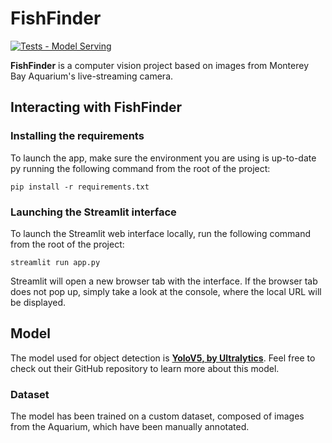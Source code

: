 # FishFinder

[![Tests - Model Serving](https://github.com/alexpotv/FishFinder/actions/workflows/model_serving_tests.yaml/badge.svg?branch=main)](https://github.com/alexpotv/FishFinder/actions/workflows/model_serving_tests.yaml)

**FishFinder** is a computer vision project based on images from Monterey Bay Aquarium's live-streaming camera.

## Interacting with FishFinder

### Installing the requirements

To launch the app, make sure the environment you are using is up-to-date py running the following command from the root 
of the project:

```pip install -r requirements.txt```

### Launching the Streamlit interface

To launch the Streamlit web interface locally, run the following command from the root of the project:

```streamlit run app.py```

Streamlit will open a new browser tab with the interface. If the browser tab does not pop up, simply take a look at the 
console, where the local URL will be displayed.

## Model

The model used for object detection is **[YoloV5, by Ultralytics](https://github.com/ultralytics/yolov5)**. Feel free to check out their GitHub repository to learn more about this model.

### Dataset

The model has been trained on a custom dataset, composed of images from the Aquarium, which have been manually annotated.
